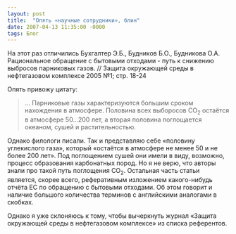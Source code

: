```yaml
---
layout: post
title:  "Опять «научные сотрудники», блин"
date: 2007-04-13 11:35:00 -0000
tags: Блог
---
```


На этот раз отличились Бухгалтер Э.Б., Будников Б.О., Будникова О.А. Рациональное обращение с бытовыми отходами - путь к снижению выбросов парниковых газов. // Защита окружающей среды в нефтегазовом комплексе 2005 №1; стр. 18-24

Опять привожу цитату:

> ... Парниковые газы характеризуются большим сроком нахождения в атмосфере. Половина всех выборосов CO<sub>2</sub> остаётся в атмосфере 50...200 лет, а вторая половина поглощается океаном, сушей и растительностью.

Однако филологи писали. Так и представляю себе «половину углекислого газа», который «остаётся в атмосфере не менее 50 и не более 200 лет». Под поглощением сушей они имели в виду, возможно, процесс образования карбонатных пород. Но я не верю, что авторы знали про такой путь поглощения CO<sub>2</sub>. Остальная часть статьи является, скорее всего, реферативным изложением какого-нибудь отчёта ЕС по обращению с бытовыми отходами. Об этом говорит и наличие большого количества терминов с английскими аналогами в скобках.

Однако я уже склоняюсь к тому, чтобы вычеркнуть журнал «Защита окружающей среды в нефтегазовом комплексе» из списка референтов.